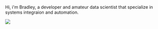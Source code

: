 Hi, i'm Bradley, a developer and amateur data scientist that specialize in systems integraion and automation.

<img align="left" src="https://github-readme-stats.vercel.app/api?username=reydarb&count_private=true&show_icons=true&include_all_commits=true&theme=dracula"/>
